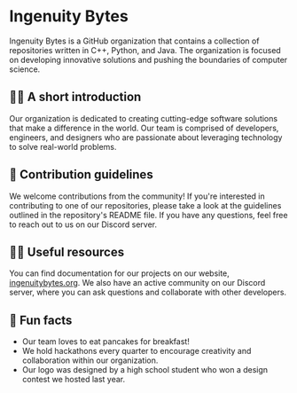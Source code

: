 # Ingenuity Bytes

Ingenuity Bytes is a GitHub organization that contains a collection of repositories written in C++, Python, and Java. The organization is focused on developing innovative solutions and pushing the boundaries of computer science. 

## 🙋‍♀️ A short introduction
Our organization is dedicated to creating cutting-edge software solutions that make a difference in the world. Our team is comprised of developers, engineers, and designers who are passionate about leveraging technology to solve real-world problems.

## 🌈 Contribution guidelines
We welcome contributions from the community! If you're interested in contributing to one of our repositories, please take a look at the guidelines outlined in the repository's README file. If you have any questions, feel free to reach out to us on our Discord server.

## 👩‍💻 Useful resources
You can find documentation for our projects on our website, [ingenuitybytes.org](https://ingenuitybytes.org). We also have an active community on our Discord server, where you can ask questions and collaborate with other developers.

## 🍿 Fun facts
- Our team loves to eat pancakes for breakfast!
- We hold hackathons every quarter to encourage creativity and collaboration within our organization.
- Our logo was designed by a high school student who won a design contest we hosted last year.
